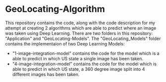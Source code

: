 # GeoLocating-Algorithm
This repository contains the code, along with the code description for my attempt at creating 2 algorithms which are able to predict where an image was taken using Deep Learning. 
There are two folders in this repository: "Application" and "GeoLocating-Models".
The "GeoLocating_Models" folder contains the implementaion of two Deep Learning Models:
- "1-image-integration-model" contains the code for the model which is a able to predict in which US state a single image has been taken.
- "4-image-integration-model" contains the code for the model which is able to predict in which US state, a 360 degree image split into 4 different images has been taken.

